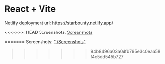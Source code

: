# React + Vite

Netlify deployment url: https://starbounty.netlify.app/

<<<<<<< HEAD
Screenshots: [Screenshots](Screenshots)


=======
Screenshots: ["./Screenshots"](https://github.com/Beerooke31/crowdfunding-frontend/blob/main/README.md#:~:text=t-,Screenshots,-public)
>>>>>>> 94b8496a03a0dfb795e3c0eaa58f4c5dd545b727
